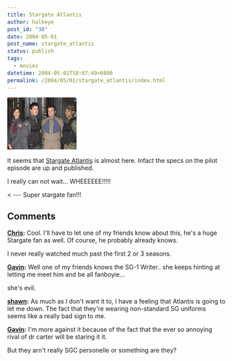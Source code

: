 ```yaml
---
title: Stargate Atlantis
author: halkeye
post_id: "38"
date: 2004-05-01
post_name: stargate_atlantis
status: publish
tags:
  - movies
datetime: 2004-05-01T18:07:49+0800
permalink: /2004/05/01/stargate_atlantis/index.html
---
```


![100.jpg](100.jpg)  

It seems that [Stargate Atlantis](https://web.archive.org/web/20040414065125/http://www.gateworld.net:80/atlantis/s1/101.shtml) is almost here. Infact the specs on the pilot episode are up and published.

I really can not wait... WHEEEEEE!!!!!

< \--- Super stargate fan!!!

## Comments

**[Chris](#31 "2004-05-01 20:03:26"):** Cool. I'll have to let one of my friends know about this, he's a huge Stargate fan as well. Of course, he probably already knows.

I never really watched much past the first 2 or 3 seasons.

**[Gavin](#32 "2004-05-01 20:58:35"):** Well one of my friends knows the SG-1 Writer.. she keeps hinting at letting me meet him and be all fanboyie...

she's evil.

**[shawn](#33 "2004-05-18 12:22:16"):** As much as I don't want it to, I have a feeling that Atlantis is going to let me down. The fact that they're wearing non-standard SG uniforms seems like a really bad sign to me.

**[Gavin](#34 "2004-05-18 12:24:57"):** I'm more against it because of the fact that the ever so annoying rival of dr carter will be staring it it.

But they arn't really SGC personelle or something are they?

